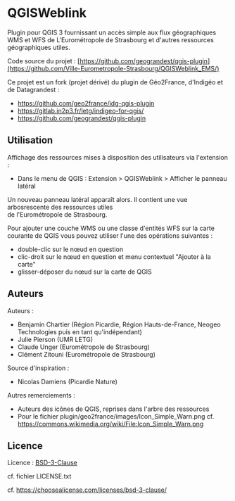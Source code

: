 # QGISWeblink

Plugin pour QGIS 3 fournissant un accès simple aux flux géographiques WMS et WFS de L'Eurométropole de Strasbourg et d'autres ressources géographiques utiles.

Code source du projet : [https://github.com/geograndest/qgis-plugin](https://github.com/Ville-Eurometropole-Strasbourg/QGISWeblink_EMS/)

Ce projet est un fork (projet dérivé) du plugin de Géo2France, d'Indigéo et de Datagrandest :

* <https://github.com/geo2france/idg-qgis-plugin>
* <https://gitlab.in2p3.fr/letg/indigeo-for-qgis/>
* <https://github.com/geograndest/qgis-plugin>

## Utilisation

Affichage des ressources mises à disposition des utilisateurs via l'extension :

* Dans le menu de QGIS : Extension > QGISWeblink > Afficher le panneau latéral

Un nouveau panneau latéral apparaît alors. Il contient une vue arbosrescente des ressources utiles  
de l'Eurométropole de Strasbourg.

Pour ajouter une couche WMS ou une classe d'entités WFS sur la carte courante de QGIS vous pouvez utiliser l'une des
opérations suivantes :

* double-clic sur le nœud en question
* clic-droit sur le nœud en question et menu contextuel "Ajouter à la carte"
* glisser-déposer du nœud sur la carte de QGIS

## Auteurs

Auteurs :

* Benjamin Chartier (Région Picardie, Région Hauts-de-France, Neogeo Technologies puis en tant qu'indépendant)
* Julie Pierson (UMR LETG)
* Claude Unger (Eurométropole de Strasbourg)
* Clément Zitouni (Eurométropole de Strasbourg)

Source d'inspiration :

* Nicolas Damiens (Picardie Nature)

Autres remerciements :

* Auteurs des icônes de QGIS, reprises dans l'arbre des ressources
* Pour le fichier plugin/geo2france/images/Icon_Simple_Warn.png cf.
<https://commons.wikimedia.org/wiki/File:Icon_Simple_Warn.png>

## Licence

Licence : [BSD-3-Clause](https://spdx.org/licenses/BSD-3-Clause.html#licenseText)

cf. fichier LICENSE.txt

cf. <https://choosealicense.com/licenses/bsd-3-clause/>
